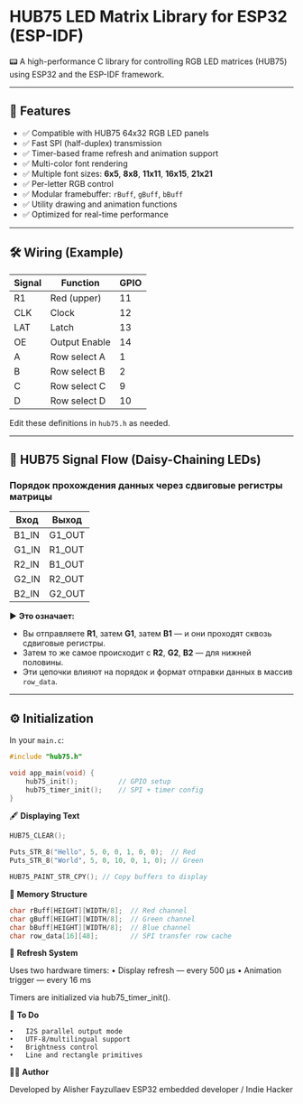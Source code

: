 # HUB75 LED Matrix Library for ESP32 (ESP-IDF)

📟 A high-performance C library for controlling RGB LED matrices (HUB75) using ESP32 and the ESP-IDF framework.

---

## 📌 Features

- ✅ Compatible with HUB75 64x32 RGB LED panels
- ✅ Fast SPI (half-duplex) transmission
- ✅ Timer-based frame refresh and animation support
- ✅ Multi-color font rendering
- ✅ Multiple font sizes: **6x5**, **8x8**, **11x11**, **16x15**, **21x21**
- ✅ Per-letter RGB control
- ✅ Modular framebuffer: `rBuff`, `gBuff`, `bBuff`
- ✅ Utility drawing and animation functions
- ✅ Optimized for real-time performance

---

## 🛠️ Wiring (Example)

| Signal | Function             | GPIO |
|--------|----------------------|------|
| R1     | Red (upper)          | 11   |
| CLK    | Clock                | 12   |
| LAT    | Latch                | 13   |
| OE     | Output Enable        | 14   |
| A      | Row select A         | 1    |
| B      | Row select B         | 2    |
| C      | Row select C         | 9    |
| D      | Row select D         | 10   |

Edit these definitions in `hub75.h` as needed.

---

## 🔌 HUB75 Signal Flow (Daisy-Chaining LEDs)

### Порядок прохождения данных через сдвиговые регистры матрицы

| Вход      | Выход     |
|-----------|-----------|
| B1_IN     | G1_OUT    |
| G1_IN     | R1_OUT    |
| R2_IN     | B1_OUT    |
| G2_IN     | R2_OUT    |
| B2_IN     | G2_OUT    |

▶️ **Это означает:**

- Вы отправляете **R1**, затем **G1**, затем **B1** — и они проходят сквозь сдвиговые регистры.
- Затем то же самое происходит с **R2**, **G2**, **B2** — для нижней половины.
- Эти цепочки влияют на порядок и формат отправки данных в массив `row_data`.


---

## ⚙️ Initialization

In your `main.c`:

```c
#include "hub75.h"

void app_main(void) {
    hub75_init();          // GPIO setup
    hub75_timer_init();    // SPI + timer config
}
```
🖋️ **Displaying Text**

```c
HUB75_CLEAR();

Puts_STR_8("Hello", 5, 0, 0, 1, 0, 0);  // Red
Puts_STR_8("World", 5, 0, 10, 0, 1, 0); // Green

HUB75_PAINT_STR_CPY(); // Copy buffers to display
```

🧠 **Memory Structure**

```c
char rBuff[HEIGHT][WIDTH/8];  // Red channel
char gBuff[HEIGHT][WIDTH/8];  // Green channel
char bBuff[HEIGHT][WIDTH/8];  // Blue channel
char row_data[16][48];        // SPI transfer row cache
```
🔁 **Refresh System**

Uses two hardware timers:
	•	Display refresh — every 500 µs
	•	Animation trigger — every 16 ms

Timers are initialized via hub75_timer_init().

🧰 **To Do**

	•	I2S parallel output mode
	•	UTF-8/multilingual support
	•	Brightness control
	•	Line and rectangle primitives

👨‍💻 **Author**

Developed by Alisher Fayzullaev
ESP32 embedded developer / Indie Hacker